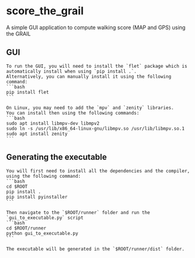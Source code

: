 # score_the_grail
A simple GUI application to compute walking score (MAP and GPS) using the GRAIL

## GUI
    To run the GUI, you will need to install the `flet` package which is automatically install when using `pip install .`.
    Alternatively, you can manually install it using the following command:
    ```bash
    pip install flet
    ```

    On Linux, you may need to add the `mpv` and `zenity` libraries. 
    You can install then using the following commands:
    ```bash
    sudo apt install libmpv-dev libmpv2
    sudo ln -s /usr/lib/x86_64-linux-gnu/libmpv.so /usr/lib/libmpv.so.1
    sudo apt install zenity
    ```
## Generating the executable

    You will first need to install all the dependencies and the compiler, using the following command:
    ```bash
    cd $ROOT
    pip install .
    pip install pyinstaller
    ```

    Then navigate to the `$ROOT/runner` folder and run the `gui_to_executable.py` script
    ```bash
    cd $ROOT/runner
    python gui_to_executable.py
    ```

    The executable will be generated in the `$ROOT/runner/dist` folder.

